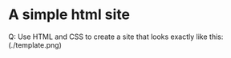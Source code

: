 # A simple html site 
Q: Use HTML and CSS to create a site that looks exactly like this: 
(./template.png)
